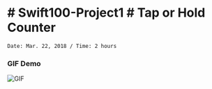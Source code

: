 # # Swift100-Project1 # Tap or Hold Counter

` Date: Mar. 22, 2018 / Time: 2 hours `

### GIF Demo
![GIF](https://github.com/chianghz/Swift100-Project1/blob/master/Project1.gif?raw=true)
